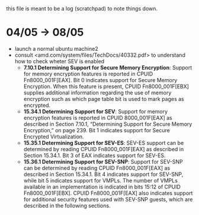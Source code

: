 this file is meant to be a log (scratchpad) to note things down.

# 04/05 -> 08/05
+ launch a normal ubuntu machine2
+ consult <amd.com/system/files/TechDocs/40332.pdf> to understand how to check wheter SEV is enabled
    + **7.10.1 Determining Support for Secure Memory Encryption**: Support for memory encryption features is reported in CPUID Fn8000_001F[EAX]. Bit 0 indicates support for Secure Memory Encryption. When this feature is present, CPUID Fn8000_001F[EBX] supplies additional information regarding the use of memory encryption such as which page table bit is used to mark pages as encrypted.
    + **15.34.1 Determining Support for SEV**: Support for memory encryption features is reported in CPUID 8000_001F[EAX] as described in Section 7.10.1, “Determining Support for Secure Memory Encryption,” on page 239. Bit 1 indicates support for Secure Encrypted Virtualization.
    + **15.35.1 Determining Support for SEV-ES**: SEV-ES support can be determined by reading CPUID Fn8000_001F[EAX] as described in Section 15.34.1. Bit 3 of EAX indicates support for SEV-ES.
    + **15.36.1 Determining Support for SEV-SNP**: Support for SEV-SNP can be determined by reading CPUID Fn8000_001F[EAX] as described in Section 15.34.1. Bit 4 indicates support for SEV-SNP, while bit 5 indicates support for VMPLs. The number of VMPLs available in an implementation is indicated in bits 15:12 of CPUID Fn8000_001F[EBX].
    CPUID Fn8000_001F[EAX] also indicates support for additional security features used with SEV-SNP guests, which are described in the following sections.
